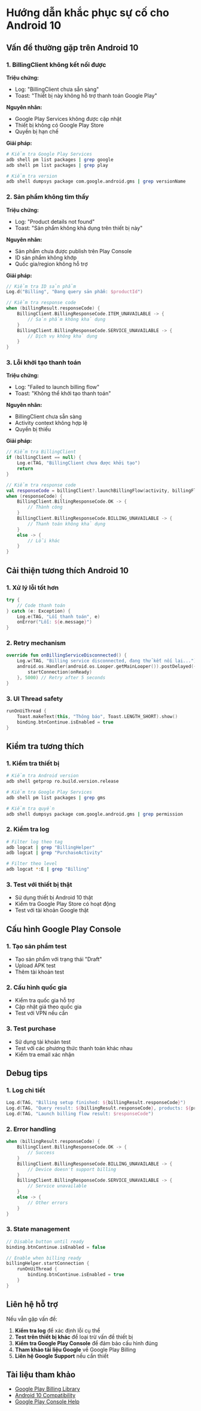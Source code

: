 # Hướng dẫn khắc phục sự cố cho Android 10

## Vấn đề thường gặp trên Android 10

### 1. **BillingClient không kết nối được**
**Triệu chứng:**
- Log: "BillingClient chưa sẵn sàng"
- Toast: "Thiết bị này không hỗ trợ thanh toán Google Play"

**Nguyên nhân:**
- Google Play Services không được cập nhật
- Thiết bị không có Google Play Store
- Quyền bị hạn chế

**Giải pháp:**
```bash
# Kiểm tra Google Play Services
adb shell pm list packages | grep google
adb shell pm list packages | grep play

# Kiểm tra version
adb shell dumpsys package com.google.android.gms | grep versionName
```

### 2. **Sản phẩm không tìm thấy**
**Triệu chứng:**
- Log: "Product details not found"
- Toast: "Sản phẩm không khả dụng trên thiết bị này"

**Nguyên nhân:**
- Sản phẩm chưa được publish trên Play Console
- ID sản phẩm không khớp
- Quốc gia/region không hỗ trợ

**Giải pháp:**
```kotlin
// Kiểm tra ID sản phẩm
Log.d("Billing", "Đang query sản phẩm: $productId")

// Kiểm tra response code
when (billingResult.responseCode) {
    BillingClient.BillingResponseCode.ITEM_UNAVAILABLE -> {
        // Sản phẩm không khả dụng
    }
    BillingClient.BillingResponseCode.SERVICE_UNAVAILABLE -> {
        // Dịch vụ không khả dụng
    }
}
```

### 3. **Lỗi khởi tạo thanh toán**
**Triệu chứng:**
- Log: "Failed to launch billing flow"
- Toast: "Không thể khởi tạo thanh toán"

**Nguyên nhân:**
- BillingClient chưa sẵn sàng
- Activity context không hợp lệ
- Quyền bị thiếu

**Giải pháp:**
```kotlin
// Kiểm tra BillingClient
if (billingClient == null) {
    Log.e(TAG, "BillingClient chưa được khởi tạo")
    return
}

// Kiểm tra response code
val responseCode = billingClient?.launchBillingFlow(activity, billingFlowParams)
when (responseCode) {
    BillingClient.BillingResponseCode.OK -> {
        // Thành công
    }
    BillingClient.BillingResponseCode.BILLING_UNAVAILABLE -> {
        // Thanh toán không khả dụng
    }
    else -> {
        // Lỗi khác
    }
}
```

## Cải thiện tương thích Android 10

### 1. **Xử lý lỗi tốt hơn**
```kotlin
try {
    // Code thanh toán
} catch (e: Exception) {
    Log.e(TAG, "Lỗi thanh toán", e)
    onError("Lỗi: ${e.message}")
}
```

### 2. **Retry mechanism**
```kotlin
override fun onBillingServiceDisconnected() {
    Log.w(TAG, "Billing service disconnected, đang thử kết nối lại...")
    android.os.Handler(android.os.Looper.getMainLooper()).postDelayed({
        startConnection(onReady)
    }, 5000) // Retry after 5 seconds
}
```

### 3. **UI Thread safety**
```kotlin
runOnUiThread {
    Toast.makeText(this, "Thông báo", Toast.LENGTH_SHORT).show()
    binding.btnContinue.isEnabled = true
}
```

## Kiểm tra tương thích

### 1. **Kiểm tra thiết bị**
```bash
# Kiểm tra Android version
adb shell getprop ro.build.version.release

# Kiểm tra Google Play Services
adb shell pm list packages | grep gms

# Kiểm tra quyền
adb shell dumpsys package com.google.android.gms | grep permission
```

### 2. **Kiểm tra log**
```bash
# Filter log theo tag
adb logcat | grep "BillingHelper"
adb logcat | grep "PurchaseActivity"

# Filter theo level
adb logcat *:E | grep "Billing"
```

### 3. **Test với thiết bị thật**
- Sử dụng thiết bị Android 10 thật
- Kiểm tra Google Play Store có hoạt động
- Test với tài khoản Google thật

## Cấu hình Google Play Console

### 1. **Tạo sản phẩm test**
- Tạo sản phẩm với trạng thái "Draft"
- Upload APK test
- Thêm tài khoản test

### 2. **Cấu hình quốc gia**
- Kiểm tra quốc gia hỗ trợ
- Cập nhật giá theo quốc gia
- Test với VPN nếu cần

### 3. **Test purchase**
- Sử dụng tài khoản test
- Test với các phương thức thanh toán khác nhau
- Kiểm tra email xác nhận

## Debug tips

### 1. **Log chi tiết**
```kotlin
Log.d(TAG, "Billing setup finished: ${billingResult.responseCode}")
Log.d(TAG, "Query result: ${billingResult.responseCode}, products: ${productDetailsList?.size ?: 0}")
Log.d(TAG, "Launch billing flow result: $responseCode")
```

### 2. **Error handling**
```kotlin
when (billingResult.responseCode) {
    BillingClient.BillingResponseCode.OK -> {
        // Success
    }
    BillingClient.BillingResponseCode.BILLING_UNAVAILABLE -> {
        // Device doesn't support billing
    }
    BillingClient.BillingResponseCode.SERVICE_UNAVAILABLE -> {
        // Service unavailable
    }
    else -> {
        // Other errors
    }
}
```

### 3. **State management**
```kotlin
// Disable button until ready
binding.btnContinue.isEnabled = false

// Enable when billing ready
billingHelper.startConnection {
    runOnUiThread {
        binding.btnContinue.isEnabled = true
    }
}
```

## Liên hệ hỗ trợ

Nếu vẫn gặp vấn đề:

1. **Kiểm tra log** để xác định lỗi cụ thể
2. **Test trên thiết bị khác** để loại trừ vấn đề thiết bị
3. **Kiểm tra Google Play Console** để đảm bảo cấu hình đúng
4. **Tham khảo tài liệu Google** về Google Play Billing
5. **Liên hệ Google Support** nếu cần thiết

## Tài liệu tham khảo

- [Google Play Billing Library](https://developer.android.com/google/play/billing)
- [Android 10 Compatibility](https://developer.android.com/about/versions/10)
- [Google Play Console Help](https://support.google.com/googleplay/android-developer)

